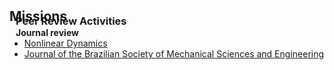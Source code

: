 <h2 id="missions" style="margin: 2px 0px -15px;">Missions</h2>

<h3 style="margin:0 10px 0;">Peer Review Activities</h3>
<!-- ## Reviewing -->

<!-- <h4 style="margin:0 10px 0;">Conference Reviewers</h4>

<ul style="margin:0 0 5px;">
  <li><a href="http://cvpr2023.thecvf.com/"><autocolor>IEEE/CVF Conference on Computer Vision and Pattern Recognition (CVPR) 2021-2023</autocolor></a></li>
  <li><a href="http://iccv2021.thecvf.com/"><autocolor>IEEE/CVF International Conference on Computer Vision (ICCV) 2021</autocolor></a></li>
  <li><a href="https://eccv2022.ecva.net/"><autocolor>European Conference on Computer Vision (ECCV) 2022</autocolor></a></li>
</ul> -->

<h4 style="margin:0 10px 0;">Journal review</h4>

<ul style="margin:0 0 20px;">
  <li><a href="https://link.springer.com/journal/11071"><autocolor>Nonlinear Dynamics</autocolor></a></li>
  <li><a href="https://link.springer.com/journal/40430"><autocolor>Journal of the Brazilian Society of Mechanical Sciences and Engineering</autocolor></a></li>
</ul>